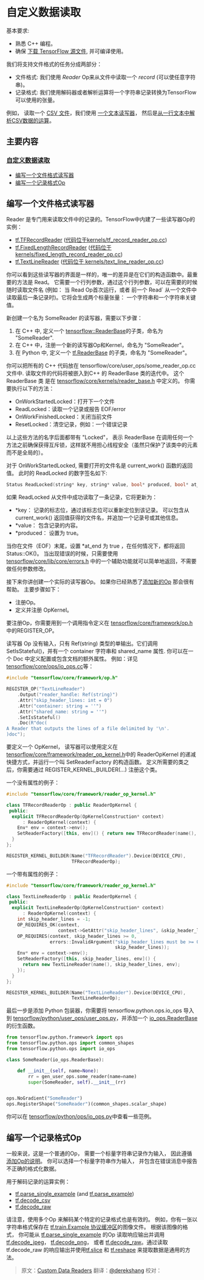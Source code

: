 # 自定义数据读取 <a class="md-anchor" id="AUTOGENERATED-custom-data-readers"></a>

基本要求:

*   熟悉 C++ 编程。
*   确保
    [下载 TensorFlow 源文件](../../get_started/os_setup.md#source), 并可编译使用。

我们将支持文件格式的任务分成两部分：

*   文件格式: 我们使用 *Reader* Op来从文件中读取一个 *record* (可以使任意字符串)。
*   记录格式: 我们使用解码器或者解析运算将一个字符串记录转换为TensorFlow可以使用的张量。

例如， 读取一个
[CSV 文件](https://en.wikipedia.org/wiki/Comma-separated_values)，我们使用
[一个文本读写器](../../api_docs/python/io_ops.md#TextLineReader)，
然后是[从一行文本中解析CSV数据的运算](../../api_docs/python/io_ops.md#decode_csv)。

<!-- TOC-BEGIN This section is generated by neural network: DO NOT EDIT! -->
## 主要内容
### [自定义数据读取](#AUTOGENERATED-custom-data-readers)
* [编写一个文件格式读写器](#AUTOGENERATED-writing-a-reader-for-a-file-format)
* [编写一个记录格式Op](#AUTOGENERATED-writing-an-op-for-a-record-format)


## 编写一个文件格式读写器 <a class="md-anchor" id="AUTOGENERATED-writing-a-reader-for-a-file-format"></a>

 Reader 是专门用来读取文件中的记录的。TensorFlow中内建了一些读写器Op的实例：

*   [tf.TFRecordReader](../../api_docs/python/io_ops.md#TFRecordReader)
    ([代码位于kernels/tf_record_reader_op.cc](https://tensorflow.googlesource.com/tensorflow/+/master/tensorflow/core/kernels/tf_record_reader_op.cc))
*   [tf.FixedLengthRecordReader](../../api_docs/python/io_ops.md#FixedLengthRecordReader)
    ([代码位于 kernels/fixed_length_record_reader_op.cc](https://tensorflow.googlesource.com/tensorflow/+/master/tensorflow/core/kernels/fixed_length_record_reader_op.cc))
*   [tf.TextLineReader](../../api_docs/python/io_ops.md#TextLineReader)
    ([代码位于 kernels/text_line_reader_op.cc](https://tensorflow.googlesource.com/tensorflow/+/master/tensorflow/core/kernels/text_line_reader_op.cc))

你可以看到这些读写器的界面是一样的，唯一的差异是在它们的构造函数中。最重要的方法是 Read。
它需要一个行列参数，通过这个行列参数，可以在需要的时候随时读取文件名 (例如： 当 Read Op首次运行，或者
前一个 Read` 从一个文件中读取最后一条记录时)。它将会生成两个标量张量： 一个字符串和一个字符串关键值。

新创建一个名为 SomeReader 的读写器，需要以下步骤：

1.  在 C++ 中, 定义一个
    [tensorflow::ReaderBase](https://tensorflow.googlesource.com/tensorflow/+/master/tensorflow/core/kernels/reader_base.h)的子类，命名为
     "SomeReader".
2.  在 C++ 中，注册一个新的读写器Op和Kernel，命名为 "SomeReader"。
3.  在 Python 中, 定义一个 [tf.ReaderBase](https://tensorflow.googlesource.com/tensorflow/+/master/tensorflow/python/ops/io_ops.py) 的子类，命名为 "SomeReader"。

你可以把所有的 C++ 代码放在
tensorflow/core/user_ops/some_reader_op.cc文件中.  读取文件的代码将被嵌入到C++ 的 ReaderBase 类的迭代中。 这个 ReaderBase 类 是在 [tensorflow/core/kernels/reader_base.h](https://tensorflow.googlesource.com/tensorflow/+/master/tensorflow/core/kernels/reader_base.h) 中定义的。
你需要执行以下的方法：

*   OnWorkStartedLocked：打开下一个文件
*   ReadLocked：读取一个记录或报告 EOF/error
*   OnWorkFinishedLocked：关闭当前文件
*   ResetLocked：清空记录，例如：一个错误记录

以上这些方法的名字后面都带有 "Locked"， 表示  ReaderBase 在调用任何一个方法之前确保获得互斥锁，这样就不用担心线程安全（虽然只保护了该类中的元素而不是全局的）。

对于 OnWorkStartedLocked, 需要打开的文件名是 current_work() 函数的返回值。  此时的 ReadLocked 的数字签名如下:

```c++
Status ReadLocked(string* key, string* value, bool* produced, bool* at_end)
```

如果 ReadLocked 从文件中成功读取了一条记录，它将更新为：

*   *key： 记录的标志位，通过该标志位可以重新定位到该记录。 可以包含从 current_work() 返回值获得的文件名，并追加一个记录号或其他信息。
*   *value： 包含记录的内容。
*   *produced： 设置为 true。

当你在文件（EOF）末尾，设置 *at_end 为 true ，在任何情况下，都将返回 Status::OK()。 当出现错误的时候，只需要使用
[tensorflow/core/lib/core/errors.h](https://tensorflow.googlesource.com/tensorflow/+/master/tensorflow/core/lib/core/errors.h) 中的一个辅助功能就可以简单地返回，不需要做任何参数修改。

接下来你讲创建一个实际的读写器Op。 如果你已经熟悉了[添加新的Op](../../how_tos/adding_an_op/index.md) 那会很有帮助。 主要步骤如下：

*   注册Op。
*   定义并注册 OpKernel。

要注册Op，你需要用到一个调用指令定义在
[tensorflow/core/framework/op.h](https://tensorflow.googlesource.com/tensorflow/+/master/tensorflow/core/framework/op.h)中的REGISTER_OP。

读写器 Op 没有输入，只有 Ref(string) 类型的单输出。它们调用 SetIsStateful()，并有一个
container 字符串和 shared_name 属性.  你可以在一个 Doc 中定义配置或包含文档的额外属性。 例如：详见
[tensorflow/core/ops/io_ops.cc](https://tensorflow.googlesource.com/tensorflow/+/master/tensorflow/core/ops/io_ops.cc)等：

```c++
#include "tensorflow/core/framework/op.h"

REGISTER_OP("TextLineReader")
    .Output("reader_handle: Ref(string)")
    .Attr("skip_header_lines: int = 0")
    .Attr("container: string = ''")
    .Attr("shared_name: string = ''")
    .SetIsStateful()
    .Doc(R"doc(
A Reader that outputs the lines of a file delimited by '\n'.
)doc");
```
要定义一个 OpKernel， 读写器可以使用定义在[tensorflow/core/framework/reader_op_kernel.h](https://tensorflow.googlesource.com/tensorflow/+/master/tensorflow/core/framework/reader_op_kernel.h)中的 ReaderOpKernel 的递减快捷方式，并运行一个叫 SetReaderFactory 的构造函数。
定义所需要的类之后，你需要通过 REGISTER_KERNEL_BUILDER(...) 注册这个类。

一个没有属性的例子：

```c++
#include "tensorflow/core/framework/reader_op_kernel.h"

class TFRecordReaderOp : public ReaderOpKernel {
 public:
  explicit TFRecordReaderOp(OpKernelConstruction* context)
      : ReaderOpKernel(context) {
    Env* env = context->env();
    SetReaderFactory([this, env]() { return new TFRecordReader(name(), env); });
  }
};

REGISTER_KERNEL_BUILDER(Name("TFRecordReader").Device(DEVICE_CPU),
                        TFRecordReaderOp);
```
一个带有属性的例子：

```c++
#include "tensorflow/core/framework/reader_op_kernel.h"

class TextLineReaderOp : public ReaderOpKernel {
 public:
  explicit TextLineReaderOp(OpKernelConstruction* context)
      : ReaderOpKernel(context) {
    int skip_header_lines = -1;
    OP_REQUIRES_OK(context,
                   context->GetAttr("skip_header_lines", &skip_header_lines));
    OP_REQUIRES(context, skip_header_lines >= 0,
                errors::InvalidArgument("skip_header_lines must be >= 0 not ",
                                        skip_header_lines));
    Env* env = context->env();
    SetReaderFactory([this, skip_header_lines, env]() {
      return new TextLineReader(name(), skip_header_lines, env);
    });
  }
};

REGISTER_KERNEL_BUILDER(Name("TextLineReader").Device(DEVICE_CPU),
                        TextLineReaderOp);
```

最后一步是添加 Python 包装器，你需要将 tensorflow.python.ops.io_ops 导入到
[tensorflow/python/user_ops/user_ops.py](https://tensorflow.googlesource.com/tensorflow/+/master/tensorflow/python/user_ops/user_ops.py)，并添加一个 [io_ops.ReaderBase](https://tensorflow.googlesource.com/tensorflow/+/master/tensorflow/python/ops/io_ops.py)的衍生函数。

```python
from tensorflow.python.framework import ops
from tensorflow.python.ops import common_shapes
from tensorflow.python.ops import io_ops

class SomeReader(io_ops.ReaderBase):

    def __init__(self, name=None):
        rr = gen_user_ops.some_reader(name=name)
        super(SomeReader, self).__init__(rr)


ops.NoGradient("SomeReader")
ops.RegisterShape("SomeReader")(common_shapes.scalar_shape)
```
你可以在
[tensorflow/python/ops/io_ops.py](https://tensorflow.googlesource.com/tensorflow/+/master/tensorflow/python/ops/io_ops.py)中查看一些范例。

## 编写一个记录格式Op <a class="md-anchor" id="AUTOGENERATED-writing-an-op-for-a-record-format"></a>

一般来说，这是一个普通的Op， 需要一个标量字符串记录作为输入， 因此遵循 [添加Op的说明](../../how_tos/adding_an_op/index.md)。 你可以选择一个标量字符串作为输入， 并包含在错误消息中报告不正确的格式化数据。

用于解码记录的运算实例：

*   [tf.parse_single_example](../../api_docs/python/io_ops.md#parse_single_example)
    (and
    [tf.parse_example](../../api_docs/python/io_ops.md#parse_example))
*   [tf.decode_csv](../../api_docs/python/io_ops.md#decode_csv)
*   [tf.decode_raw](../../api_docs/python/io_ops.md#decode_raw)

请注意，使用多个Op 来解码某个特定的记录格式也是有效的。 例如，你有一张以字符串格式保存在
[tf.train.Example 协议缓冲区](https://tensorflow.googlesource.com/tensorflow/+/master/tensorflow/core/example/example.proto)的图像文件。
根据该图像的格式， 你可能从
[tf.parse_single_example](../../api_docs/python/io_ops.md#parse_single_example) 的Op 读取响应输出并调用 [tf.decode_jpeg](../../api_docs/python/image.md#decode_jpeg)，
[tf.decode_png](../../api_docs/python/image.md#decode_png)， 或者
[tf.decode_raw](../../api_docs/python/io_ops.md#decode_raw)。通过读取 tf.decode_raw 的响应输出并使用[tf.slice](../../api_docs/python/array_ops.md#slice) 和
[tf.reshape](../../api_docs/python/array_ops.md#reshape) 来提取数据是通用的方法。
> 原文：[Custom Data Readers](http://tensorflow.org/how_tos/new_data_formats/index.html#custom-data-readers)  翻译：[@derekshang](https://github.com/derekshang)  校对：
